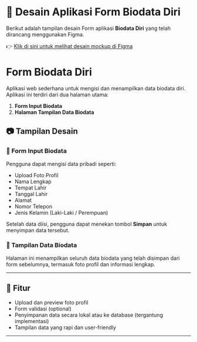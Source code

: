 # 🧾 Desain Aplikasi Form Biodata Diri

Berikut adalah tampilan desain Form aplikasi **Biodata Diri** yang telah dirancang menggunakan Figma.

👉 [Klik di sini untuk melihat desain mockup di Figma](https://www.figma.com/design/Ja45tvQVCvrthaOW9AvDFG/Mocup-APK-Biodata-Diri?node-id=0-1&t=YzAecSzSkv7JeaiB-1)

# Form Biodata Diri

Aplikasi web sederhana untuk mengisi dan menampilkan data biodata diri. Aplikasi ini terdiri dari dua halaman utama:
1. **Form Input Biodata**
2. **Halaman Tampilan Data Biodata**

## 📷 Tampilan Desain

### 📝 Form Input Biodata
Pengguna dapat mengisi data pribadi seperti:
- Upload Foto Profil
- Nama Lengkap
- Tempat Lahir
- Tanggal Lahir
- Alamat
- Nomor Telepon
- Jenis Kelamin (Laki-Laki / Perempuan)

Setelah data diisi, pengguna dapat menekan tombol **Simpan** untuk menyimpan data tersebut.

### 👀 Tampilan Data Biodata
Halaman ini menampilkan seluruh data biodata yang telah disimpan dari form sebelumnya, termasuk foto profil dan informasi lengkap.

---

## 🚀 Fitur

- Upload dan preview foto profil
- Form validasi (optional)
- Penyimpanan data secara lokal atau ke database (tergantung implementasi)
- Tampilan data yang rapi dan user-friendly

---
